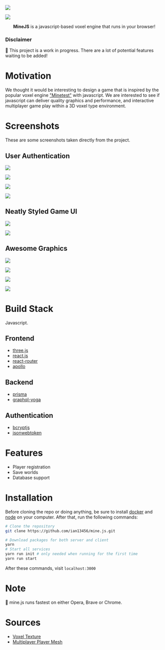 ![](https://i.imgur.com/B3GoQ4p.png)

<a href="https://discord.gg/Xp5cStm" align="center">
<img src="https://img.shields.io/discord/648532255979077635.svg?style=for-the-badge" />
</a>
<p align="center"><b>MineJS</b> is a javascript-based voxel engine that runs in your browser!</p>

### Disclaimer

:pushpin: This project is a work in progress. There are a lot of potential features waiting to be added!

# Motivation

We thought it would be interesting to design a game that is inspired by the popular voxel engine ["Minetest"](https://www.minetest.net/) with javascript. We are interested to see if javascript can deliver quality graphics and performance, and interactive multiplayer game play within a 3D voxel type environment.

# Screenshots

These are some screenshots taken directly from the project.

## User Authentication

![](https://i.imgur.com/RNzVsKz.png)

![](https://i.imgur.com/He0UBHz.png)

![](https://i.imgur.com/Ra2KnTT.png)

![](https://i.imgur.com/MJEEtFI.png)

## Neatly Styled Game UI

![](https://i.imgur.com/fIVxDQH.png)

![](https://i.imgur.com/A951uaC.png)

## Awesome Graphics

![](https://i.imgur.com/Xpi24GY.png)

![](https://i.imgur.com/FAuiYJe.jpg)

![](https://i.imgur.com/fYrQsAT.png)

![](https://i.imgur.com/B4tDJjw.png)

# Build Stack

Javascript.

## Frontend

- [three.js](https://threejs.org)
- [react.js](https://reactjs.org/)
- [react-router](https://github.com/ReactTraining/react-router)
- [apollo](https://www.apollographql.com/)

## Backend

- [prisma](https://www.prisma.io/docs/1.34/get-started/01-setting-up-prisma-new-database-TYPESCRIPT-t002/)
- [graphql-yoga](https://github.com/prisma/graphql-yoga)

## Authentication

- [bcryptjs](https://github.com/dcodeIO/bcrypt.js/)
- [jsonwebtoken](https://github.com/auth0/node-jsonwebtoken#readme)

# Features

- Player registration
- Save worlds
- Database support

# Installation

Before cloning the repo or doing anything, be sure to install [docker](https://www.docker.com/) and [node](https://nodejs.org/en/) on your computer. After that, run the following commands:

```bash
# Clone the repository
git clone https://github.com/ian13456/mine.js.git

# Download packages for both server and client
yarn
# Start all services
yarn run init # only needed when running for the first time
yarn run start
```

After these commands, visit `localhost:3000`

# Note

:pushpin: mine.js runs fastest on either Opera, Brave or Chrome.

# Sources

- [Voxel Texture](https://opengameart.org/content/voxel-pack)
- [Multiplayer Player Mesh](https://github.com/bs-community/skinview3d)
